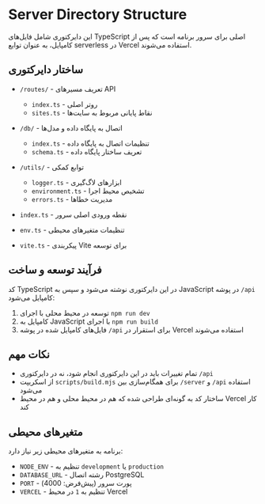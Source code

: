  # Server Directory Structure

این دایرکتوری شامل فایل‌های TypeScript اصلی برای سرور برنامه است که پس از کامپایل، به عنوان توابع serverless در Vercel استفاده می‌شوند.

## ساختار دایرکتوری

- `/routes/` - تعریف مسیرهای API
  - `index.ts` - روتر اصلی
  - `sites.ts` - نقاط پایانی مربوط به سایت‌ها
  
- `/db/` - اتصال به پایگاه داده و مدل‌ها
  - `index.ts` - تنظیمات اتصال به پایگاه داده
  - `schema.ts` - تعریف ساختار پایگاه داده
  
- `/utils/` - توابع کمکی
  - `logger.ts` - ابزارهای لاگ‌گیری
  - `environment.ts` - تشخیص محیط اجرا
  - `errors.ts` - مدیریت خطاها

- `index.ts` - نقطه ورودی اصلی سرور
- `env.ts` - تنظیمات متغیرهای محیطی
- `vite.ts` - پیکربندی Vite برای توسعه

## فرآیند توسعه و ساخت

کد TypeScript در این دایرکتوری نوشته می‌شود و سپس به JavaScript در پوشه `/api` کامپایل می‌شود:

1. توسعه در محیط محلی با اجرای `npm run dev`
2. کامپایل به JavaScript با اجرای `npm run build`
3. فایل‌های کامپایل شده در پوشه `/api` برای استقرار در Vercel استفاده می‌شوند

## نکات مهم

- تمام تغییرات باید در این دایرکتوری انجام شود، نه در دایرکتوری `/api`
- از اسکریپت `scripts/build.mjs` برای همگام‌سازی بین `/server` و `/api` استفاده می‌شود
- ساختار کد به گونه‌ای طراحی شده که هم در محیط محلی و هم در محیط Vercel کار کند

## متغیرهای محیطی

برنامه به متغیرهای محیطی زیر نیاز دارد:

- `NODE_ENV` - تنظیم به `development` یا `production`
- `DATABASE_URL` - رشته اتصال PostgreSQL
- `PORT` - پورت سرور (پیش‌فرض: 4000)
- `VERCEL` - تنظیم به `1` در محیط Vercel